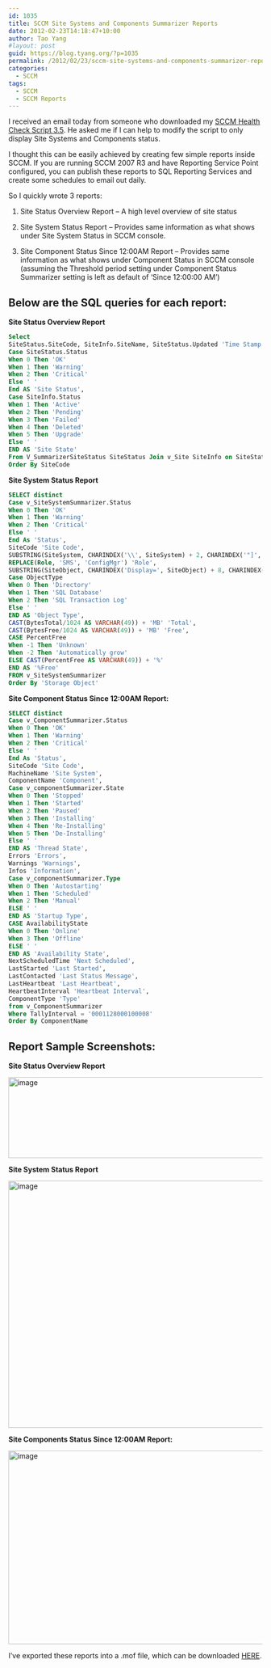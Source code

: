 ```yaml
---
id: 1035
title: SCCM Site Systems and Components Summarizer Reports
date: 2012-02-23T14:18:47+10:00
author: Tao Yang
#layout: post
guid: https://blog.tyang.org/?p=1035
permalink: /2012/02/23/sccm-site-systems-and-components-summarizer-reports/
categories:
  - SCCM
tags:
  - SCCM
  - SCCM Reports
---
```

I received an email today from someone who downloaded my <a href="https://blog.tyang.org/2012/01/31/sccm-health-check-script-updated-version-3-5/">SCCM Health Check Script 3.5</a>. He asked me if I can help to modify the script to only display Site Systems and Components status.

I thought this can be easily achieved by creating few simple reports inside SCCM. If you are running SCCM 2007 R3 and have Reporting Service Point configured, you can publish these reports to SQL Reporting Services and create some schedules to email out daily.

So I quickly wrote 3 reports:

1. Site Status Overview Report – A high level overview of site status

2. Site System Status Report – Provides same information as what shows under Site System Status in SCCM console.

3. Site Component Status Since 12:00AM Report – Provides same information as what shows under Component Status in SCCM console (assuming the Threshold period setting under Component Status Summarizer setting is left as default of ‘Since 12:00:00 AM’)
<h2><strong>Below are the SQL queries for each report:</strong></h2>
<strong>Site Status Overview Report</strong>

```sql
Select
SiteStatus.SiteCode, SiteInfo.SiteName, SiteStatus.Updated 'Time Stamp',
Case SiteStatus.Status
When 0 Then 'OK'
When 1 Then 'Warning'
When 2 Then 'Critical'
Else ' '
End AS 'Site Status',
Case SiteInfo.Status
When 1 Then 'Active'
When 2 Then 'Pending'
When 3 Then 'Failed'
When 4 Then 'Deleted'
When 5 Then 'Upgrade'
Else ' '
END AS 'Site State'
From V_SummarizerSiteStatus SiteStatus Join v_Site SiteInfo on SiteStatus.SiteCode = SiteInfo.SiteCode
Order By SiteCode
```

<strong>Site System Status Report</strong>

```sql
SELECT distinct
Case v_SiteSystemSummarizer.Status
When 0 Then 'OK'
When 1 Then 'Warning'
When 2 Then 'Critical'
Else ' '
End As 'Status',
SiteCode 'Site Code',
SUBSTRING(SiteSystem, CHARINDEX('\\', SiteSystem) + 2, CHARINDEX('"]', SiteSystem) - CHARINDEX('\\', SiteSystem) - 3 ) AS 'Site System',
REPLACE(Role, 'SMS', 'ConfigMgr') 'Role',
SUBSTRING(SiteObject, CHARINDEX('Display=', SiteObject) + 8, CHARINDEX('"]', SiteObject) - CHARINDEX('Display=',SiteObject) - 9) AS 'Storage Object',
Case ObjectType
When 0 Then 'Directory'
When 1 Then 'SQL Database'
When 2 Then 'SQL Transaction Log'
Else ' '
END AS 'Object Type',
CAST(BytesTotal/1024 AS VARCHAR(49)) + 'MB' 'Total',
CAST(BytesFree/1024 AS VARCHAR(49)) + 'MB' 'Free',
CASE PercentFree
When -1 Then 'Unknown'
When -2 Then 'Automatically grow'
ELSE CAST(PercentFree AS VARCHAR(49)) + '%'
END AS '%Free'
FROM v_SiteSystemSummarizer
Order By 'Storage Object'
```

<strong>Site Component Status Since 12:00AM Report:</strong>

```sql
SELECT distinct
Case v_ComponentSummarizer.Status
When 0 Then 'OK'
When 1 Then 'Warning'
When 2 Then 'Critical'
Else ' '
End As 'Status',
SiteCode 'Site Code',
MachineName 'Site System',
ComponentName 'Component',
Case v_componentSummarizer.State
When 0 Then 'Stopped'
When 1 Then 'Started'
When 2 Then 'Paused'
When 3 Then 'Installing'
When 4 Then 'Re-Installing'
When 5 Then 'De-Installing'
Else ' '
END AS 'Thread State',
Errors 'Errors',
Warnings 'Warnings',
Infos 'Information',
Case v_componentSummarizer.Type
When 0 Then 'Autostarting'
When 1 Then 'Scheduled'
When 2 Then 'Manual'
ELSE ' '
END AS 'Startup Type',
CASE AvailabilityState
When 0 Then 'Online'
When 3 Then 'Offline'
ELSE ' '
END AS 'Availability State',
NextScheduledTime 'Next Scheduled',
LastStarted 'Last Started',
LastContacted 'Last Status Message',
LastHeartbeat 'Last Heartbeat',
HeartbeatInterval 'Heartbeat Interval',
ComponentType 'Type'
from v_ComponentSummarizer
Where TallyInterval = '0001128000100008'
Order By ComponentName
```
<h2>Report Sample Screenshots:</h2>
<strong>Site Status Overview Report</strong>

<a href="https://blog.tyang.org/wp-content/uploads/2012/02/image10.png"><img style="background-image: none; padding-left: 0px; padding-right: 0px; display: inline; padding-top: 0px; border: 0px;" title="image" src="https://blog.tyang.org/wp-content/uploads/2012/02/image_thumb10.png" alt="image" width="580" height="160" border="0" /></a>

<strong>Site System Status Report</strong>

<a href="https://blog.tyang.org/wp-content/uploads/2012/02/image11.png"><img style="background-image: none; padding-left: 0px; padding-right: 0px; display: inline; padding-top: 0px; border: 0px;" title="image" src="https://blog.tyang.org/wp-content/uploads/2012/02/image_thumb11.png" alt="image" width="580" height="489" border="0" /></a>

<strong>Site Components Status Since 12:00AM Report:</strong>

<a href="https://blog.tyang.org/wp-content/uploads/2012/02/image12.png"><img style="background-image: none; padding-left: 0px; padding-right: 0px; display: inline; padding-top: 0px; border: 0px;" title="image" src="https://blog.tyang.org/wp-content/uploads/2012/02/image_thumb12.png" alt="image" width="580" height="383" border="0" /></a>

I’ve exported these reports into a .mof file, which can be downloaded <a title="Site Reports" href="https://blog.tyang.org/wp-content/uploads/2012/02/SiteReports.zip">HERE</a>.